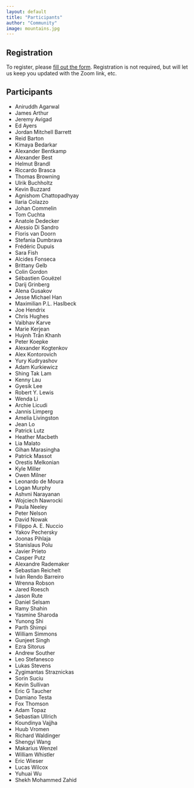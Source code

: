 ```yaml
---
layout: default
title: "Participants"
author: "Community"
image: mountains.jpg
---
```


## Registration

To register, please [fill out the form](https://forms.gle/a9x51G6oWebqseEf9).
Registration is not required, but will let us keep you updated with the Zoom link, etc.

## Participants

* Aniruddh Agarwal
* James Arthur
* Jeremy Avigad
* Ed Ayers
* Jordan Mitchell Barrett
* Reid Barton
* Kimaya Bedarkar
* Alexander Bentkamp
* Alexander Best
* Helmut Brandl
* Riccardo Brasca
* Thomas Browning
* Ulrik Buchholtz
* Kevin Buzzard
* Agnishom Chattopadhyay
* Ilaria Colazzo
* Johan Commelin
* Tom Cuchta
* Anatole Dedecker
* Alessio Di Sandro
* Floris van Doorn
* Stefania Dumbrava
* Frédéric Dupuis
* Sara Fish
* Alcides Fonseca
* Brittany Gelb
* Colin Gordon
* Sébastien Gouëzel
* Darij Grinberg
* Alena Gusakov
* Jesse Michael Han
* Maximilian P.L. Haslbeck
* Joe Hendrix
* Chris Hughes
* Vaibhav Karve
* Marie Kerjean
* Huỳnh Trần Khanh
* Peter Koepke
* Alexander Kogtenkov
* Alex Kontorovich
* Yury Kudryashov
* Adam Kurkiewicz
* Shing Tak Lam
* Kenny Lau
* Gyesik Lee
* Robert Y. Lewis
* Wenda Li
* Archie Licudi
* Jannis Limperg
* Amelia Livingston
* Jean Lo
* Patrick Lutz
* Heather Macbeth
* Lia Malato
* Gihan Marasingha
* Patrick Massot
* Orestis Melkonian
* Kyle Miller
* Owen Milner
* Leonardo de Moura
* Logan Murphy
* Ashvni Narayanan
* Wojciech Nawrocki
* Paula Neeley
* Peter Nelson
* David Nowak
* Filippo A. E. Nuccio
* Yakov Pechersky
* Joonas Pihlaja
* Stanislaus Polu
* Javier Prieto
* Casper Putz
* Alexandre Rademaker
* Sebastian Reichelt
* Iván Rendo Barreiro
* Wrenna Robson
* Jared Roesch
* Jason Rute
* Daniel Selsam
* Ramy Shahin
* Yasmine Sharoda
* Yunong Shi
* Parth Shimpi
* William Simmons
* Gunjeet Singh
* Ezra Sitorus
* Andrew Souther
* Leo Stefanesco
* Lukas Stevens
* Zygimantas Straznickas
* Sorin Suciu
* Kevin Sullivan
* Eric G Taucher
* Damiano Testa
* Fox Thomson
* Adam Topaz
* Sebastian Ullrich
* Koundinya Vajjha
* Huub Vromen
* Richard Waldinger
* Shengyi Wang
* Makarius Wenzel
* William Whistler
* Eric Wieser
* Lucas Wilcox
* Yuhuai Wu
* Shekh Mohammed Zahid
